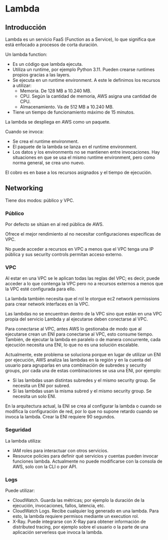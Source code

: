 # Lambda

## Introducción

Lambda es un servicio FaaS (Function as a Service), lo que significa que está enfocado a procesos de corta duración.

Un lambda function:

- Es un código que lambda ejecuta.
- Utiliza un runtime, por ejemplo Python 3.11. Pueden crearse runtimes propios gracias a las layers.
- Se ejecuta en un runtime environment. A este le definimos los recursos a utilizar:
  - Memoria. De 128 MB a 10.240 MB.
  - CPU. Según la cantidad de memoria, AWS asigna una cantidad de CPU.
  - Almacenamiento. Va de 512 MB a 10.240 MB.
- Tiene un tiempo de funcionamiento máximo de 15 minutos.

La lambda se despliega en AWS como un paquete.

Cuando se invoca:

- Se crea el runtime environment.
- El paquete de la lambda se lanza en el runtime environment.
- Los datos y los environments no se mantienen entre invocaciones. Hay situaciones en que se usa el mismo runtime environment, pero como norma general, se crea uno nuevo.

El cobro es en base a los recursos asignados y el tiempo de ejecución.

## Networking

Tiene dos modos: público y VPC.

### Público

Por defecto se sitúan en al red pública de AWS.

Ofrece el mejor rendimiento al no necesitar configuraciones específicas de VPC.

No puede acceder a recursos en VPC a menos que el VPC tenga una IP pública y sus security controls permitan acceso externo.

### VPC

Al estar en una VPC se le aplican todas las reglas del VPC; es decir, puede acceder a lo que contenga la VPC pero no a recursos externos a menos que la VPC esté configurada para ello.

La lambda también necesita que el rol le otorgue ec2 network permissions para crear network interfaces en la VPC.

Las lambdas no se encuentran dentro de la VPC sino que están en una VPC propia del servicio Lambda y al ejecutarse deben conectarse al VPC.

Para conectarse al VPC, antes AWS lo gestionaba de modo que al ejecutarse crean un ENI para conectarse al VPC, esto consume tiempo. También, de ejecutar la lambda en paralelo o de manera concurrente, cada ejecución necesita una ENI, lo que no es una solución escalable.

Actualmente, este problema se soluciona porque en lugar de utilizar un ENI por ejecución, AWS analiza las lambdas en la región y en la cuenta del usuario para agruparlas en una combinación de subredes y security groups, por cada una de estas combinaciones se usa una ENI, por ejemplo:

- Si las lambdas usan distintas subredes y el mismo security group. Se necesita un ENI por subred.
- Si las lambdas usan la misma subred y el mismo security group. Se necesita un solo ENI.

En la arquitectura actual, la ENI se crea al configurar la lambda o cuando se modifica la configuración de red, por lo que no supone retardo cuando se invoca la lambda. Crear la ENI requiere 90 segundos.

### Seguridad

La lambda utiliza:

- IAM roles para interactuar con otros servicios.
- Resource policies para definir qué servicios y cuentas pueden invocar funciones lambda. Actualmente no puede modificarse con la consola de AWS, solo con la CLI o por API.

### Logs

Puede utilizar:

- CloudWatch. Guarda las métricas; por ejemplo la duración de la ejecución, invocaciones, fallos, latencia, etc.
- CloudWatch Logs. Recibe cualquier log generado en una lambda. Para esto, la lambda requiere permisos mediante un execution rol.
- X-Ray. Puede integrarse con X-Ray para obtener información de distributed tracing, por ejemplo sobre el usuario o la parte de una aplicación serverless que invoca la lambda.
